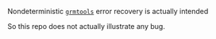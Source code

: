 Nondeterministic [`grmtools`](https://github.com/softdevteam/grmtools) error recovery is actually intended

So this repo does not actually illustrate any bug.
